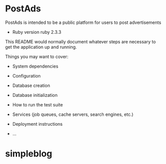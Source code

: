 # PostAds

PostAds is intended to be a public platform for users to post advertisements 

* Ruby version ruby 2.3.3















This README would normally document whatever steps are necessary to get the
application up and running.

Things you may want to cover:


* System dependencies

* Configuration

* Database creation

* Database initialization

* How to run the test suite

* Services (job queues, cache servers, search engines, etc.)

* Deployment instructions

* ...
# simpleblog
